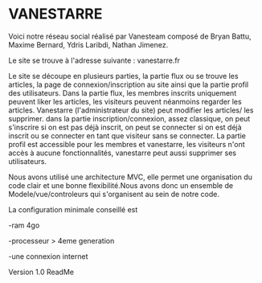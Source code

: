 # VANESTARRE
Voici notre réseau social réalisé par Vanesteam composé de  Bryan Battu, Maxime Bernard, Ydris Laribdi, Nathan Jimenez.

Le site se trouve à l'adresse suivante : vanestarre.fr

Le site se découpe en plusieurs parties, la partie flux ou se trouve les articles, la page de connexion/inscription au site ainsi que la partie profil des utilisateurs. Dans la partie flux, les membres inscrits uniquement peuvent liker les articles, les visiteurs peuvent néanmoins regarder les articles. Vanestarre (l'administrateur du site) peut modifier les articles/ les supprimer. dans la partie inscription/connexion, assez classique, on peut s'inscrire si on est pas déjà inscrit, on peut se connecter si on est déjà inscrit ou se connecter en tant que visiteur sans se connecter. La partie profil est accessible pour les membres et vanestarre, les visiteurs n'ont accès à aucune fonctionnalités, vanestarre peut aussi supprimer ses utilisateurs.

Nous avons utilisé une architecture MVC, elle permet une organisation du code clair et une bonne flexibilité.Nous avons donc un ensemble de Modele/vue/controleurs qui s'organisent au sein de notre code. 

La configuration minimale conseillé est

-ram 4go

-processeur > 4eme generation

-une connexion internet


Version 1.0 ReadMe

